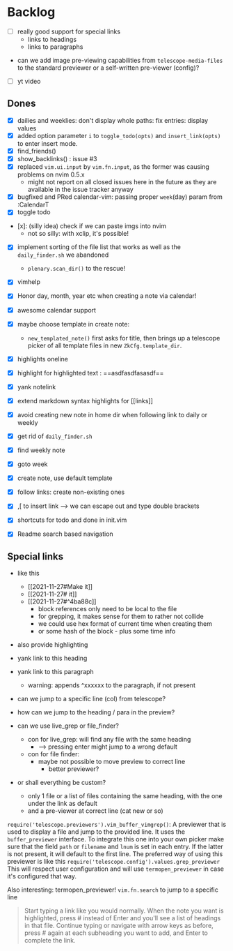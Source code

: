 # Backlog

- [ ] really good support for special links
  - links to headings
  - links to paragraphs
- can  we add image pre-viewing capabilities from `telescope-media-files` to the standard previewer or a self-written
  pre-viewer (config)?

- [ ] yt video

## Dones
- [x] dailies and weeklies: don't display whole paths: fix entries: display values
- [x] added option parameter `i` to `toggle_todo(opts)` and `insert_link(opts)` to enter insert mode.
- [x] find_friends()
- [x] show_backlinks() : issue #3
- [x] replaced `vim.ui.input` by `vim.fn.input`, as the former was causing problems on nvim 0.5.x
  - might not report on all closed issues here in the future as they are available in the issue tracker anyway
- [x] bugfixed and PRed calendar-vim: passing proper `week`(day) param from :CalendarT
- [x] toggle todo
- [x]: (silly idea) check if we can paste imgs into nvim
  - not so silly: with xclip, it's possible!
- [x] implement sorting of the file list that works as well as the `daily_finder.sh` we abandoned
    - `plenary.scan_dir()` to the rescue!
- [x] vimhelp
- [x] Honor day, month, year etc when creating a note via calendar!
- [x] awesome calendar support
- [x] maybe choose template in create note:
    - `new_templated_note()` first asks for title, then brings up a telescope picker of all template files in new `ZkCfg.template_dir`.
- [x] highlights oneline
- [x] highlight for highlighted text : ==asdfasdfasasdf==
- [x] yank notelink
- [x] extend markdown syntax highlights for [[links]]
- [x] avoid creating new note in home dir when following link to daily or weekly
- [x] get rid of `daily_finder.sh`
- [x] find weekly note
- [x] goto week
- [x] create note, use default template
- [x] follow links: create non-existing ones 
- [x] ,[ to insert link --> we can escape out and type double brackets
- [x] shortcuts for todo and done in init.vim
- [x] Readme search based navigation


## Special links

- like this
   - [[2021-11-27#Make it]]
   - [[2021-11-27# it]]
   - [[2021-11-27#^4ba88c]]
     - block references only need to be local to the file
     - for grepping, it makes sense for them to rather not collide
     - we could use hex format of current time when creating them
     - or some hash of the block - plus some time info

- also provide highlighting 
- yank link to this heading
- yank link to this paragraph
  - warning: appends ^xxxxxx to the paragraph, if not present

- can we jump to a specific line (col) from telescope?
- how can we jump to the heading / para in the preview?
- can we use live_grep or file_finder?
  - con for live_grep: will find any file with the same heading
    - --> pressing enter might jump to a wrong default
  - con for file finder:
    - maybe not possible to move preview to correct line
      - better previewer?
- or shall everything be custom?
  - only 1 file or a list of files containing the same heading, with the one under the link as default
  - and a pre-viewer at correct line (cat new or so)

`require('telescope.previewers').vim_buffer_vimgrep()`:
A previewer that is used to display a file and jump to the provided line.
It uses the `buffer_previewer` interface. To integrate this one into your
own picker make sure that the field `path` or `filename` and `lnum` is set
in each entry. If the latter is not present, it will default to the first
line. The preferred way of using this previewer is like this
`require('telescope.config').values.grep_previewer` This will respect user
configuration and will use `termopen_previewer` in case it's configured
that way.

Also interesting: termopen_previewer!
`vim.fn.search` to jump to a specific line

> Start typing a link like you would normally. When the note you want is highlighted, press # instead of Enter and you'll see a list of headings in that file. Continue typing or navigate with arrow keys as before, press # again at each subheading you want to add, and Enter to complete the link.

